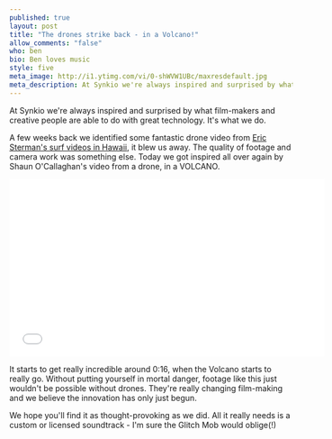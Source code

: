 ```yaml
---
published: true
layout: post
title: "The drones strike back - in a Volcano!"
allow_comments: "false"
who: ben
bio: Ben loves music
style: five
meta_image: http://i1.ytimg.com/vi/0-shWVW1UBc/maxresdefault.jpg
meta_description: At Synkio we're always inspired and surprised by what film-makers and creative people are able to do with great technology. It's what we do.
---
```


At Synkio we're always inspired and surprised by what film-makers and creative people are able to do with great technology. It's what we do.<!--excerpt-->

A few weeks back we identified some fantastic drone video from [Eric Sterman's surf videos in Hawaii](http://blog.synk.io/2014/01/17/innovations-in-film-making-drone-cameras.html), it blew us away. The quality of footage and camera work was something else. Today we got inspired all over again by Shaun O'Callaghan's video from a drone, in a VOLCANO.

<iframe width="560" height="315" src="//www.youtube.com/embed/0-shWVW1UBc" frameborder="0" allowfullscreen="1">		
</iframe>

It starts to get really incredible around 0:16, when the Volcano starts to really go. Without putting yourself in mortal danger, footage like this just wouldn't be possible without drones. They're really changing film-making and we believe the innovation has only just begun.

We hope you'll find it as thought-provoking as we did. All it really needs is a custom or licensed soundtrack -  I'm sure the Glitch Mob would oblige(!)
